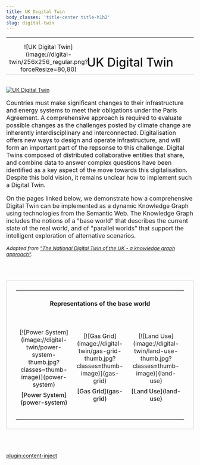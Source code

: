 ```yaml
---
title: UK Digital Twin
body_classes: 'title-center title-h1h2'
slug: digital-twin
---
```


<table width="100%" style="border-bottom: 1px solid LightGrey; height: 100px;">
	<tr>
		<td width="25%" style="text-align: center;" markdown="1">![UK Digital Twin](image://digital-twin/256x256_regular.png?forceResize=80,80)</td>
		<td width="75%" style="text-align: center;"><h1 style="text-indent: -25%; font-weight: 500;">UK Digital Twin</h1></td>
	</tr>
</table>

<br>

<div class="intro-container three-quarter-width">
	<div class="intro-left">
		<a href="/user/images/digital-twin/agent-stack-large.jpg" target="_blank" >
			<img src="/user/images/digital-twin/agent-stack-large.jpg" class="header-image" alt="UK Digital Twin" />
		</a>
	</div>
	<div class="intro-center">
		<p style="font-size: 12pt !important;">Countries must make significant changes to their infrastructure and energy systems to meet their obligations under the Paris Agreement. A comprehensive approach is required to evaluate possible changes as the challenges posted by climate change are inherently interdisciplinary and interconnected. Digitalisation offers new ways to design and operate infrastructure, and will form an important part of the repsonse to this challenge. Digital Twins composed of distributed collaborative entities that share, and combine data to answer complex questions have been identified as a key aspect of the move towards this digitalisation. Despite this bold vision, it remains unclear how to implement such a Digital Twin.</p>
		<p style="font-size: 12pt !important;">On the pages linked below, we demonstrate how a comprehensive Digital Twin can be implemented as a dynamic Knowledge Graph using technologies from the Semantic Web. The Knowledge Graph includes the notions of a "base world" that describes the current state of the real world, and of "parallel worlds" that support the intelligent exploration of alternative scenarios.</p>
		<p style="font-size: 10pt; font-style: italic;">Adapted from <a href="https://cmclinnovations.com/files/publications/2021-01-14.pdf">"The National Digital Twin of the UK - a knowledge graph approach"<a>.</p>
	</div>
</div>

<br><br>

<table width="75%" style="margin: auto; text-align: center; padding: 25px; border: 1px solid LightGrey;">
	<tr>
		<td colspan="4">
			<div style="width: 100%;">
				<h4>Representations of the base world</h4>
			</div>
		</td>
	</tr>
	<tr height="275px">
		<td width="33%" colspan="1" style="text-align: center;">
			<div markdown="1">[![Power System](image://digital-twin/power-system-thumb.jpg?classes=thumb-image)](power-system)</div>
			<div class="grey-link" style="padding-top: 8px; font-weight: 500;" markdown="1">[Power System](power-system)</div>
		</td>
		<td width="33%" colspan="1" style="text-align: center;">
			<div markdown="1">[![Gas Grid](image://digital-twin/gas-grid-thumb.jpg?classes=thumb-image)](gas-grid)</div>
			<div class="grey-link" style="padding-top: 8px; font-weight: 500;" markdown="1">[Gas Grid](gas-grid)</div>
		</td>
		<td width="33%" colspan="1" style="text-align: center;">
			<div markdown="1">[![Land Use](image://digital-twin/land-use-thumb.jpg?classes=thumb-image)](land-use)</div>
			<div class="grey-link" style="padding-top: 8px; font-weight: 500;" markdown="1">[Land Use](land-use)</div>
		</td>
	</tr>
</table>

<!--
<br><br>

<div width="100%" style="text-align: center;">
	<div style="width: 250px; margin: auto; border-bottom: 1px solid LightGrey;">
		<h4>Scenario Analysis</h4>
	</div>
	<br>
	<table width="75%" style="margin: auto;">
		<tr>
			<td width="100%" style="text-align: center;">
				<div markdown="1">[![Sustainable Goals](image://digital-twin/un-goals.jpg?forceResize=150,200&classes=header-image)](sustainable-goals)</div>
				<div class="grey-link" style="padding-top: 8px; font-weight: 500;" markdown="1">[Sustainable Goals](sustainable-goals)</div>
			</td>
		</tr>
	</table>
</div>
-->

<br><br>

[plugin:content-inject](/modular/partners)